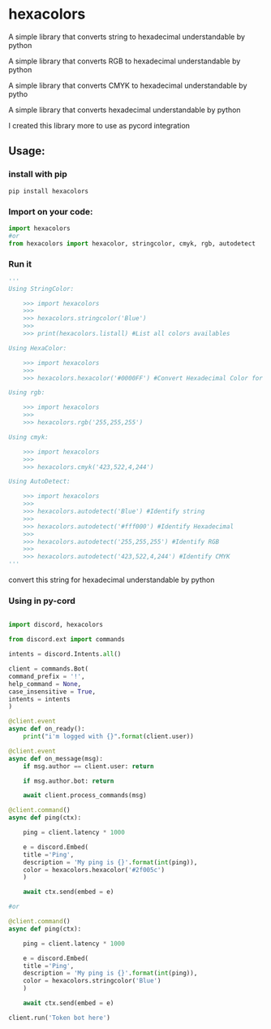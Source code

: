 # hexacolors

A simple library that converts string to hexadecimal understandable by python

A simple library that converts RGB to hexadecimal understandable by python

A simple library that converts CMYK to hexadecimal understandable by pytho

A simple library that converts hexadecimal understandable by python

I created this library more to use as pycord integration

## Usage:
### install with pip

```shell
pip install hexacolors
```

### Import on your code:

```python
import hexacolors
#or
from hexacolors import hexacolor, stringcolor, cmyk, rgb, autodetect
```
### Run it
```python
'''
Using StringColor:

    >>> import hexacolors
    >>>
    >>> hexacolors.stringcolor('Blue')
    >>>
    >>> print(hexacolors.listall) #List all colors availables

Using HexaColor:

    >>> import hexacolors
    >>>
    >>> hexacolors.hexacolor('#0000FF') #Convert Hexadecimal Color for Python understand

Using rgb:

    >>> import hexacolors
    >>>
    >>> hexacolors.rgb('255,255,255')

Using cmyk:

    >>> import hexacolors
    >>>
    >>> hexacolors.cmyk('423,522,4,244')

Using AutoDetect:

    >>> import hexacolors
    >>>
    >>> hexacolors.autodetect('Blue') #Identify string
    >>>
    >>> hexacolors.autodetect('#fff000') #Identify Hexadecimal
    >>>
    >>> hexacolors.autodetect('255,255,255') #Identify RGB
    >>>
    >>> hexacolors.autodetect('423,522,4,244') #Identify CMYK
'''
```

convert this string for hexadecimal understandable by python

### Using in py-cord

```python

import discord, hexacolors

from discord.ext import commands

intents = discord.Intents.all()

client = commands.Bot(
command_prefix = '!',
help_command = None,
case_insensitive = True,
intents = intents
)

@client.event
async def on_ready():
    print("i'm logged with {}".format(client.user))

@client.event
async def on_message(msg):
    if msg.author == client.user: return

    if msg.author.bot: return

    await client.process_commands(msg)

@client.command()
async def ping(ctx):

    ping = client.latency * 1000

    e = discord.Embed(
    title ='Ping',
    description = 'My ping is {}'.format(int(ping)),
    color = hexacolors.hexacolor('#2f005c')
    )

    await ctx.send(embed = e)

#or

@client.command()
async def ping(ctx):

    ping = client.latency * 1000

    e = discord.Embed(
    title ='Ping',
    description = 'My ping is {}'.format(int(ping)),
    color = hexacolors.stringcolor('Blue')
    )

    await ctx.send(embed = e)

client.run('Token bot here')

```